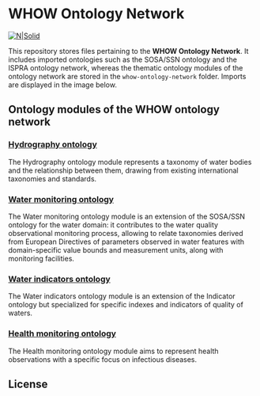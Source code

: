 # WHOW Ontology Network

[![N|Solid](https://media-exp1.licdn.com/dms/image/C4D0BAQF1_MTRwllDtA/company-logo_200_200/0/1619714587457?e=1666224000&v=beta&t=GSrOdq7fL-5BXGs5EE2zGmAveTQHCsUldp3Yf-Wv5MQ)](https://whowproject.eu/)

This repository stores files pertaining to the **WHOW Ontology Network**. It includes imported ontologies such as the SOSA/SSN ontology and the ISPRA ontology network, whereas the thematic ontology modules of the ontology network are stored in the ```whow-ontology-network``` folder. Imports are displayed in the image below.

## Ontology modules of the WHOW ontology network

### [Hydrography ontology](https://raw.githubusercontent.com/whow-project/ontology-network/main/whow-ontology-network/hydrography-ontology.ttl)

The Hydrography ontology module represents a taxonomy of water bodies and the relationship between them, drawing from existing international taxonomies and standards.

### [Water monitoring ontology](https://raw.githubusercontent.com/whow-project/ontology-network/main/whow-ontology-network/water-monitoring-ontology.ttl)

The Water monitoring ontology module is an extension of the SOSA/SSN ontology for the water domain: it contributes to the water quality observational monitoring process, allowing to relate taxonomies derived from European Directives of parameters observed in water features with domain-specific value bounds and measurement units, along with monitoring facilities.

### [Water indicators ontology](https://raw.githubusercontent.com/whow-project/ontology-network/main/whow-ontology-network/water-indicators-ontology.ttl)

The Water indicators ontology module is an extension of the Indicator ontology but specialized for specific indexes and indicators of quality of waters.


### [Health monitoring ontology](https://raw.githubusercontent.com/whow-project/ontology-network/main/whow-ontology-network/health-monitoring-ontology.ttl)

The Health monitoring ontology module aims to represent health observations with a specific focus on infectious diseases.

## License
